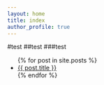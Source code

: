 ```yaml
---
layout: home
title: index
author_profile: true
---
```

#test
##test
###test
<ul>
  {% for post in site.posts %}
    <li>
      <a href="{{ post.url }}">{{ post.title }}</a>
    </li>
  {% endfor %}
</ul>